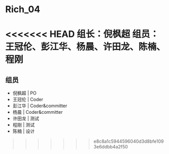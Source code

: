 # Rich_04
<<<<<<< HEAD
组长：倪枫超
组员：王冠伦、彭江华、杨晨、许田龙、陈楠、程刚
=======
## 组员
 - 倪枫超 | PO
 - 王冠伦 | Coder
 - 彭江华 | Coder&committer
 - 杨晨   | Coder&committer
 - 许田龙 | 测试 
 - 程刚   | 测试
 - 陈楠   | 设计

>>>>>>> e8c8a1c5944596040d3d8bfe1093e6ddbb4a2f50
